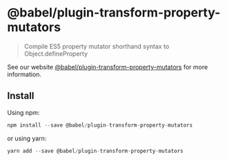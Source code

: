# @babel/plugin-transform-property-mutators

> Compile ES5 property mutator shorthand syntax to Object.defineProperty

See our website [@babel/plugin-transform-property-mutators](https://new.babeljs.io/docs/en/next/babel-plugin-transform-property-mutators.html) for more information.

## Install

Using npm:

```js
npm install --save @babel/plugin-transform-property-mutators
```

or using yarn:

```js
yarn add --save @babel/plugin-transform-property-mutators
```

